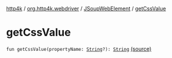 [http4k](../../index.md) / [org.http4k.webdriver](../index.md) / [JSoupWebElement](index.md) / [getCssValue](./get-css-value.md)

# getCssValue

`fun getCssValue(propertyName: `[`String`](https://kotlinlang.org/api/latest/jvm/stdlib/kotlin/-string/index.html)`?): `[`String`](https://kotlinlang.org/api/latest/jvm/stdlib/kotlin/-string/index.html) [(source)](https://github.com/http4k/http4k/blob/master/http4k-testing-webdriver/src/main/kotlin/org/http4k/webdriver/JSoupWebElement.kt#L142)